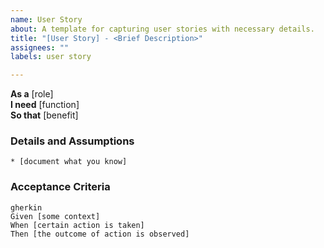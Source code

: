 ```yaml
---
name: User Story
about: A template for capturing user stories with necessary details.
title: "[User Story] - <Brief Description>"
assignees: ""
labels: user story

---
```


**As a** [role]  
**I need** [function]  
**So that** [benefit]  
      
### Details and Assumptions
    * [document what you know]      

### Acceptance Criteria     
    gherkin 
    Given [some context]
    When [certain action is taken]
    Then [the outcome of action is observed]
